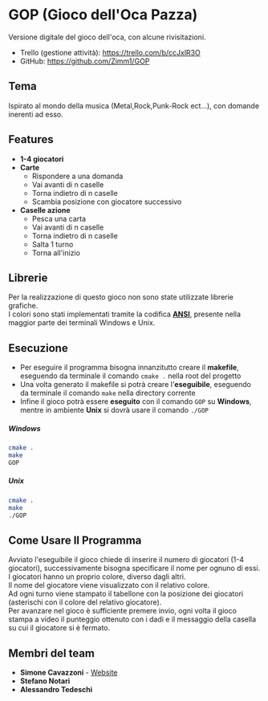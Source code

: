 # GOP (Gioco dell'Oca Pazza)

Versione digitale del gioco dell'oca, con alcune rivisitazioni.

* Trello (gestione attività): https://trello.com/b/ccJxlR3O
* GitHub: https://github.com/Zimm1/GOP

## Tema

Ispirato al mondo della musica (Metal,Rock,Punk-Rock ect...), con domande inerenti ad esso.

## Features
* <b>1-4 giocatori</b>
* <b>Carte</b> 
    * Rispondere a una domanda
    * Vai avanti di n caselle
    * Torna indietro di n caselle
    * Scambia posizione con giocatore successivo
* <b>Caselle azione</b>
    * Pesca una carta
    * Vai avanti di n caselle
    * Torna indietro di n caselle
    * Salta 1 turno
    * Torna all'inizio

## Librerie 

Per la realizzazione di questo gioco non sono state utilizzate librerie grafiche. <br>
I colori sono stati implementati tramite la codifica <b>[ANSI](https://en.wikipedia.org/wiki/ANSI_escape_code)</b>, presente nella maggior parte 
dei terminali Windows e Unix.

## Esecuzione

* Per eseguire il programma bisogna innanzitutto creare il <b>makefile</b>, eseguendo da terminale il comando `cmake .` nella root del progetto
* Una volta generato il makefile si potrà creare l'<b>eseguibile</b>, eseguendo da terminale il comando `make` nella directory corrente
* Infine il gioco potrà essere <b>eseguito</b> con il comando `GOP` su <b>Windows</b>, mentre in ambiente <b>Unix</b> si dovrà usare il comando `./GOP`

##### Windows
```bash
cmake .
make
GOP
```

##### Unix
```bash
cmake .
make
./GOP
```

## Come Usare Il Programma

Avviato l'eseguibile il gioco chiede di inserire il numero di giocatori (1-4 giocatori), successivamente bisogna
specificare il nome per ognuno di essi. <br>
I giocatori hanno un proprio colore, diverso dagli altri.<br>
Il nome del giocatore viene visualizzato con il relativo colore.<br>
Ad ogni turno viene stampato il tabellone con la posizione dei giocatori (asterischi con il colore del relativo giocatore).<br>
Per avanzare nel gioco è sufficiente premere invio, ogni volta il gioco stampa a video il punteggio ottenuto con i dadi e il messaggio
della casella su cui il giocatore si è fermato.<br>

## Membri del team

* <b>Simone Cavazzoni</b> - [Website](https://simonecavazzoni.com) 
* <b>Stefano Notari</b>
* <b>Alessandro Tedeschi</b>